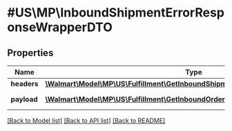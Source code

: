 # #US\MP\InboundShipmentErrorResponseWrapperDTO

## Properties

Name | Type | Description | Notes
------------ | ------------- | ------------- | -------------
**headers** | [**\Walmart\Model\MP\US\Fulfillment\GetInboundShipments200ResponseHeaders**](GetInboundShipments200ResponseHeaders.md) |  | [optional]
**payload** | [**\Walmart\Model\MP\US\Fulfillment\GetInboundOrderErrors200ResponsePayloadInner[]**](GetInboundOrderErrors200ResponsePayloadInner.md) | response payload | [optional]


[[Back to Model list]](../) [[Back to API list]](../../Api/US/MP) [[Back to README]](../../README.md)
